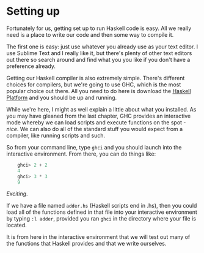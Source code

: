 # Setting up

Fortunately for us, getting set up to run Haskell code is easy. All we really need is a place to write our code and then some way to compile it.

The first one is easy: just use whatever you already use as your text editor. I use Sublime Text and I really like it, but there's plenty of other text editors out there so search around and find what you you like if you don't have a preference already.

Getting our Haskell compiler is also extremely simple. There's different choices for compilers, but we're going to use GHC, which is the most popular choice out there. All you need to do here is download the [Haskell Platform](http://www.haskell.org/platform/) and you should be up and running.

While we're here, I might as well explain a little about what you installed. As you may have gleaned from the last chapter, GHC provides an interactive mode whereby we can load scripts and execute functions on the spot - *nice*. We can also do all of the standard stuff you would expect from a compiler, like running scripts and such.

So from your command line, type `ghci` and you should launch into the interactive environment. From there, you can do things like:

```haskell
    ghci> 2 + 2
    4
    ghci> 3 * 3
    9
```
*Exciting*.

If we have a file named `adder.hs` (Haskell scripts end in .hs), then you could load all of the functions defined in that file into your interactive environment by typing `:l adder`, provided you ran `ghci` in the directory where your file is located.

It is from here in the interactive environment that we will test out many of the functions that Haskell provides and that we write ourselves.
